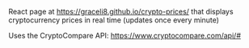 React page at https://graceli8.github.io/crypto-prices/ that displays cryptocurrency prices in real time (updates once every minute)

Uses the CryptoCompare API: https://www.cryptocompare.com/api/#
